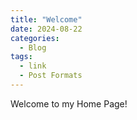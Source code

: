 ```yaml
---
title: "Welcome"
date: 2024-08-22
categories:
  - Blog
tags:
  - link
  - Post Formats
---
```


Welcome to my Home Page!